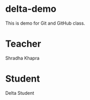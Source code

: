 # delta-demo
This is demo for Git and GitHub class.

# Teacher
Shradha Khapra

# Student
Delta Student